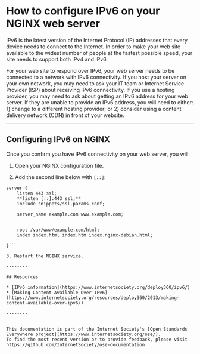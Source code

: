 # How to configure IPv6 on your NGINX web server 

IPv6 is the latest version of the Internet Protocol (IP) addresses that every device needs to connect to the Internet. In order to make your web site available to the widest number of people at the fastest possible speed, your site needs to support both IPv4 and IPv6.

For your web site to respond over IPv6, your web server needs to be connected to a network with IPv6 connectivity. If you host your server on your own network, you may need to ask your IT team or Internet Service Provider (ISP) about receiving IPv6 connectivity. If you use a hosting provider, you may need to ask about getting an IPv6 address for your web server. If they are unable to provide an IPv6 address, you will need to either: 1) change to a different hosting provider; or 2) consider using a content delivery network (CDN) in front of your website.

--------

## Configuring IPv6 on NGINX

Once you confirm you have IPv6 connectivity on your web server, you will:

1. Open your NGINX configuration file.

2. Add the second line below with `[::]`:
```
server {
    listen 443 ssl;
    **listen [::]:443 ssl;**
    include snippets/ssl-params.conf;
 
    server_name example.com www.example.com;
 
 
    root /var/www/example.com/html;
    index index.html index.htm index.nginx-debian.html;
 
}```

3. Restart the NGINX service.

--------

## Resources

* [IPv6 information](https://www.internetsociety.org/deploy360/ipv6/)
* [Making Content Available Over IPv6](https://www.internetsociety.org/resources/deploy360/2013/making-content-available-over-ipv6/)

--------


This documentation is part of the Internet Society's [Open Standards Everywhere project](https://www.internetsociety.org/ose/).
To find the most recent version or to provide feedback, please visit https://github.com/InternetSociety/ose-documentation